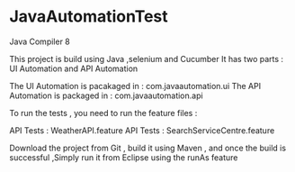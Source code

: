 # JavaAutomationTest
Java Compiler 8

This project is build using Java ,selenium and Cucumber 
It has two parts : UI Automation and API Automation

The UI Automation is pacakaged in :  com.javaautomation.ui
The API Automation is packaged in :  com.javaautomation.api


To run the tests , you need to run the feature files : 

API Tests : WeatherAPI.feature
API Tests : SearchServiceCentre.feature

Download the project from Git  , build it using Maven , and once the build is successful ,Simply run it from Eclipse using the runAs feature 
